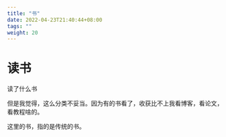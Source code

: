 ```yaml
---
title: "书"
date: 2022-04-23T21:40:44+08:00
tags: ""
weight: 20
---
```


# 读书

读了什么书

但是我觉得，这么分类不妥当。因为有的书看了，收获比不上我看博客，看论文，看教程啥的。

这里的书，指的是传统的书。
